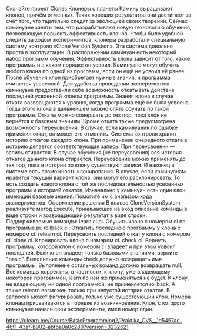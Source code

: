 Скачайте проект Clones
Клонеры с планеты Камину выращивают клонов, причём отменных. Таких хороших результатов они достигают за счёт того, что тщательно следят за эволюцией своих творений. Сейчас каминуане заняты тем, что разрабатывают новую технологию обучения, позволяющую повысить эффективность клонов. Чтобы было удобней следить за ходом экспериментов, клонеры разработали специальную систему контроля «Clone Version System». Эта система довольно проста в эксплуатации.
В распоряжении каминуан есть некоторый набор программ обучения. Эффективность клона зависит от того, какие программы и в каком порядке он усвоил. Каминуане могут обучить любого клона по одной из программ, если он ещё не усвоил её ранее. После обучения клон приобретает нужные знания, и программа считается усвоенной.
Для удобства проведения экспериментов каминуане предоставили себе возможность откатывать действие последней усвоенной клоном программы. Знания клона в случае отката возвращаются к уровню, когда программа ещё не была усвоена. Тогда этого клона в дальнейшем можно опять обучать по такой программе. Откаты можно совершать до тех пор, пока клон не вернётся к базовым знаниям.
Кроме отката также предусмотрена возможность переусвоения. В случае, если каминуанин по ошибке применил откат, он может его отменить. Система контроля хранит историю откатов каждого клона. При применении очередного отката в историю делается соответствующая запись. При переусвоении — запись стирается. В случае обучения (не переусвоения) вся история откатов данного клона стирается. Переусвоение можно применять до тех пор, пока в истории по клону существуют записи.
И наконец в системе есть возможность клонирования. В случае, если каминуанам нравится текущий вариант клона, они могут его расклонировать. То есть создать нового клона с той же последовательностью усвоенных программ и историей откатов.
Изначально у каминуан есть один клон, имеющий базовые знания. Помогите им с анализом хода экспериментов.
Оформление решения
В классе CloneVersionSystem реализуйте метод Execute, принимающий на вход описание команды в виде строки и возвращающий результат в виде строки.
Поддерживаемые команды:
learn ci pi. Обучить клона с номером ci по программе pi.
rollback ci. Откатить последнюю программу у клона с номером ci.
relearn ci. Переусвоить последний откат у клона с номером ci.
clone ci. Клонировать клона с номером ci.
check ci. Вернуть программу, которой клон с номером ci владеет и при этом усвоил последней. Если клон владеет только базовыми знаниями, верните "basic".
Выполнение команды check должно возвращать имя программы. Выполнение остальных команд должно возвращать null.
Все команды корректны, в частности, к клону, уже владеющему некоторой программой, learn по ней же применяться не будет. К клону, не владеющему ни одной программой, не применяется rollback. А также relearn возможен только при непустой истории откатов. В запросах может фигурировать только уже существующий клон. Номера клонам присваиваются в порядке их возникновения. Клон, с которого каминуане начали свои эксперименты, имел номер один. 

https://ulearn.me/Course/BasicProgramming2/Praktika_CVS__1d5457ac-46f1-43af-b902-abfba0a0c280?version=3232621

